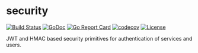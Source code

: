 # security

[![Build Status](https://travis-ci.org/metal-pod/security.svg?branch=master)](https://travis-ci.org/metal-pod/security)
[![GoDoc](https://godoc.org/github.com/metal-pod/security?status.svg)](https://godoc.org/github.com/metal-pod/security)
[![Go Report Card](https://goreportcard.com/badge/github.com/metal-pod/security)](https://goreportcard.com/report/github.com/metal-pod/security)
[![codecov](https://codecov.io/gh/metal-pod/security/branch/master/graph/badge.svg)](https://codecov.io/gh/metal-pod/security)
[![License](https://img.shields.io/badge/license-MIT-blue.svg)](https://github.com/metal-pod/security/blob/master/LICENSE)

JWT and HMAC based security primitives for authentication of services and users.
